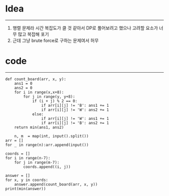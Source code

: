 # Idea
----
1. 행렬 문제라 시간 복잡도가 클 것 같아서 DP로 풀어보려고 했으나 고려할 요소가 너무 많고 복잡해 포기
2. 근데 그냥 brute force로 구하는 문제여서 허무

# code
----
```
def count_board(arr, x, y):
    ans1 = 0
    ans2 = 0
    for i in range(x,x+8):
        for j in range(y, y+8):
            if (i + j) % 2 == 0:
                if arr[i][j] != 'B': ans1 += 1
                if arr[i][j] != 'W': ans2 += 1
            else:
                if arr[i][j] != 'W': ans1 += 1
                if arr[i][j] != 'B': ans2 += 1
    return min(ans1, ans2)
    
    n, m  = map(int, input().split())
arr = []
for _ in range(n):arr.append(input())
    
coords = []
for i in range(n-7):
    for j in range(m-7):
        coords.append((i, j))
        
answer = []
for x, y in coords:
    answer.append(count_board(arr, x, y))
print(min(answer))
```
